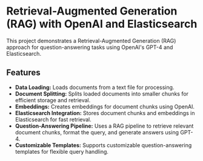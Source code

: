 # Retrieval-Augmented Generation (RAG) with OpenAI and Elasticsearch

This project demonstrates a Retrieval-Augmented Generation (RAG) approach for question-answering tasks using OpenAI's GPT-4 and Elasticsearch. 

## Features

- **Data Loading:** Loads documents from a text file for processing.
- **Document Splitting:** Splits loaded documents into smaller chunks for efficient storage and retrieval.
- **Embeddings:** Creates embeddings for document chunks using OpenAI.
- **Elasticsearch Integration:** Stores document chunks and embeddings in Elasticsearch for fast retrieval.
- **Question-Answering Pipeline:** Uses a RAG pipeline to retrieve relevant document chunks, format the query, and generate answers using GPT-4.
- **Customizable Templates:** Supports customizable question-answering templates for flexible query handling.
